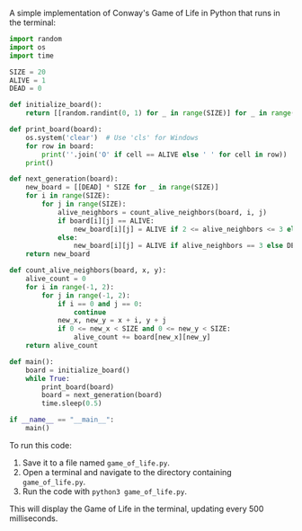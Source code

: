 A simple implementation of Conway's Game of Life in Python that runs in the terminal:

```python
import random
import os
import time

SIZE = 20
ALIVE = 1
DEAD = 0

def initialize_board():
    return [[random.randint(0, 1) for _ in range(SIZE)] for _ in range(SIZE)]

def print_board(board):
    os.system('clear')  # Use 'cls' for Windows
    for row in board:
        print(''.join('O' if cell == ALIVE else ' ' for cell in row))
    print()

def next_generation(board):
    new_board = [[DEAD] * SIZE for _ in range(SIZE)]
    for i in range(SIZE):
        for j in range(SIZE):
            alive_neighbors = count_alive_neighbors(board, i, j)
            if board[i][j] == ALIVE:
                new_board[i][j] = ALIVE if 2 <= alive_neighbors <= 3 else DEAD
            else:
                new_board[i][j] = ALIVE if alive_neighbors == 3 else DEAD
    return new_board

def count_alive_neighbors(board, x, y):
    alive_count = 0
    for i in range(-1, 2):
        for j in range(-1, 2):
            if i == 0 and j == 0:
                continue
            new_x, new_y = x + i, y + j
            if 0 <= new_x < SIZE and 0 <= new_y < SIZE:
                alive_count += board[new_x][new_y]
    return alive_count

def main():
    board = initialize_board()
    while True:
        print_board(board)
        board = next_generation(board)
        time.sleep(0.5)

if __name__ == "__main__":
    main()
```

To run this code:

1. Save it to a file named `game_of_life.py`.
2. Open a terminal and navigate to the directory containing `game_of_life.py`.
3. Run the code with `python3 game_of_life.py`.

This will display the Game of Life in the terminal, updating every 500 milliseconds.